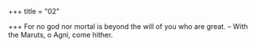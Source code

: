 +++
title = "02"

+++
For no god nor mortal is beyond the will of you who are great.
– With the Maruts, o Agni, come hither.